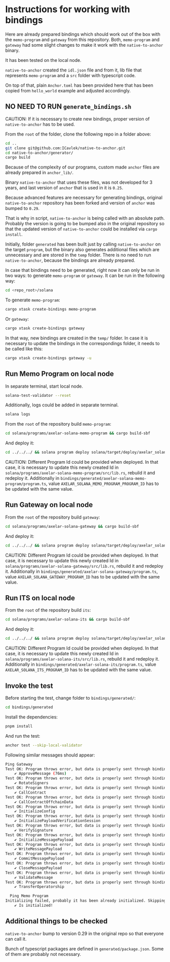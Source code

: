 # Instructions for working with bindings

Here are already prepared bindings which should work out of the box with the `memo-program` and `gateway` from this repository. Both, `memo-program` and `gateway` had some slight changes to make it work with the `native-to-anchor` binary. 

It has been tested on the local node.

`native-to-anchor` created the `idl.json` file and from it, lib file that represents `memo-program` and a `src` folder with typescript code.

On top of that, plain `Anchor.toml` has been provided here that has been copied from `hello_world` example and adjusted accordingly.

## NO NEED TO RUN `generate_bindings.sh`

CAUTION: If it is necessary to create new bindings, proper version of `native-to-anchor` has to be used.

From the `root` of the folder, clone the following repo in a folder above:

```bash
cd ..
git clone git@github.com:ICavlek/native-to-anchor.git
cd native-to-anchor/generator/
cargo build
```

Because of the complexity of our programs, custom made `anchor` files are already prepared in `anchor_lib/`.

Binary `native-to-anchor` that uses these files, was not developed for 3 years, and last version of `anchor` that is used in it is `0.25`.

Because advanced features are necessary for generating bindings, original `native-to-anchor` repository has been forked and version of `anchor` was bumped to `0.29`.

That is why in script, `native-to-anchor` is being called with an absolute path. Probably the version is going to be bumped also in the original repository so that the updated version of `native-to-anchor` could be installed via `cargo install`.

Initially, folder `generated` has been built just by calling `native-to-anchor` on the target `program`, but the binary also generates additional files which are unnecessary and are stored in the `temp` folder. There is no need to run `native-to-anchor`, because the bindings are already prepared.

In case that bindings need to be generated, right now it can only be run in two ways: to generate `memo-program` or `gateway`. It can be run in the following way:

```bash
cd <repo_root>/solana
```

To generate `memo-program`:

```bash
cargo xtask create-bindings memo-program
```

Or `gateway`:

```bash
cargo xtask create-bindings gateway
```

In that way, new bindings are created in the `temp/` folder. In case it is necessary to update the bindings in the correspondings folder, it needs to be called like this:

```bash
cargo xtask create-bindings gateway -u
```

## Run Memo Program on local node

In separate terminal, start local node.

```bash
solana-test-validator --reset
```

Additionally, logs could be added in separate terminal.

```bash
solana logs
```

From the `root` of the repository build `memo-program`:

```bash
cd solana/programs/axelar-solana-memo-program && cargo build-sbf
```

And deploy it:

```bash
cd ../../../ && solana program deploy solana/target/deploy/axelar_solana_memo_program.so --program-id solana/target/deploy/axelar_solana_memo_program-keypair.json
```

CAUTION: Different Program Id could be provided when deployed. In that case, it is necessary to update this newly created Id in `solana/programs/axelar-solana-memo-program/src/lib.rs`, rebuild it and redeploy it. Additionally in `bindings/generated/axelar-solana-memo-program/program.ts`, value `AXELAR_SOLANA_MEMO_PROGRAM_PROGRAM_ID` has to be updated with the same value.

## Run Gateway on local node

From the `root` of the repository build `gateway`:

```bash
cd solana/programs/axelar-solana-gateway && cargo build-sbf 
```

And deploy it:


```bash
cd ../../../ && solana program deploy solana/target/deploy/axelar_solana_gateway.so --program-id solana/target/deploy/axelar_solana_gateway-keypair.json
```

CAUTION: Different Program Id could be provided when deployed. In that case, it is necessary to update this newly created Id in `solana/programs/axelar-solana-gateway/src/lib.rs`, rebuild it and redeploy it. Additionally in `bindings/generated/axelar-solana-gateway/program.ts`, value `AXELAR_SOLANA_GATEWAY_PROGRAM_ID` has to be updated with the same value.

## Run ITS on local node

From the `root` of the repository build `its`:

```bash
cd solana/programs/axelar-solana-its && cargo build-sbf 
```

And deploy it:


```bash
cd ../../../ && solana program deploy solana/target/deploy/axelar_solana_its.so --program-id solana/target/deploy/axelar_solana_its-keypair.json
```

CAUTION: Different Program Id could be provided when deployed. In that case, it is necessary to update this newly created Id in `solana/programs/axelar-solana-its/src/lib.rs`, rebuild it and redeploy it. Additionally in `bindings/generated/axelar-solana-its/program.ts`, value `AXELAR_SOLANA_ITS_PROGRAM_ID` has to be updated with the same value.

## Invoke the test

Before starting the test, change folder to `bindings/generated/`:

```bash
cd bindings/generated
```

Install the dependencies:
 
```bash
pnpm install
```

And run the test:

```bash
anchor test --skip-local-validator
```

Following similar messages should appear:

```bash
Ping Gateway
Test OK: Program throws error, but data is properly sent through bindings.
    ✔ ApproveMessage (76ms)
Test OK: Program throws error, but data is properly sent through bindings.
    ✔ RotateSigners
Test OK: Program throws error, but data is properly sent through bindings.
    ✔ CallContract
Test OK: Program throws error, but data is properly sent through bindings.
    ✔ CallContractOffchainData
Test OK: Program throws error, but data is properly sent through bindings.
    ✔ InitializeConfig
Test OK: Program throws error, but data is properly sent through bindings.
    ✔ InitializePayloadVerificationSession
Test OK: Program throws error, but data is properly sent through bindings.
    ✔ VerifySignature
Test OK: Program throws error, but data is properly sent through bindings.
    ✔ InitializeMessagePayload
Test OK: Program throws error, but data is properly sent through bindings.
    ✔ WriteMessagePayload
Test OK: Program throws error, but data is properly sent through bindings.
    ✔ CommitMessagePayload
Test OK: Program throws error, but data is properly sent through bindings.
    ✔ CloseMessagePayload
Test OK: Program throws error, but data is properly sent through bindings.
    ✔ ValidateMessage
Test OK: Program throws error, but data is properly sent through bindings.
    ✔ TransferOperatorship

  Ping Memo Program
Initializing failed, probably it has been already initialized. Skipping...
    ✔ Is initialized!
```

## Additional things to be checked

`native-to-anchor` bump to version 0.29 in the original repo so that everyone can call it.

Bunch of typescript packages are defined in `generated/package.json`. Some of them are probably not necessary.